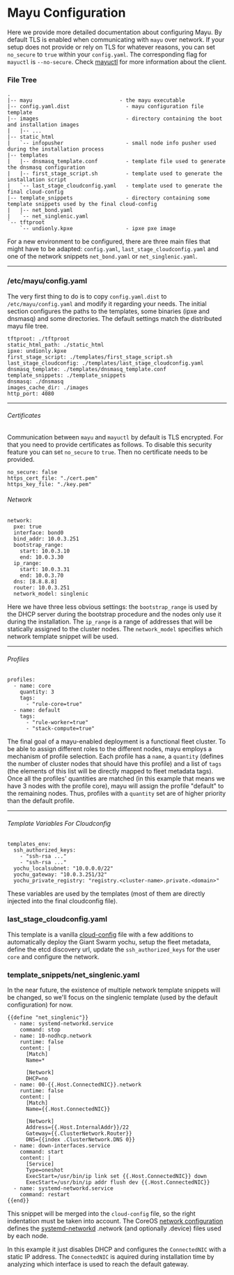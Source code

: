 # Mayu Configuration

Here we provide more detailed documentation about configuring Mayu. By
default TLS is enabled when communicating with `mayu` over network. If your
setup does not provide or rely on TLS for whatever reasons, you can set
`no_secure` to `true` within your `config.yaml`. The corresponding flag for
`mayuctl` is `--no-secure`. Check [mayuctl](mayuctl.md) for more
information about the client.

### File Tree

```
.
|-- mayu                            - the mayu executable
|-- config.yaml.dist                  - mayu configuration file template
|-- images                            - directory containing the boot and installation images
|   |-- ...
|-- static_html
|   `-- infopusher                    - small node info pusher used during the installation process
|-- templates
|   |-- dnsmasq_template.conf         - template file used to generate the dnsmasq configuration
|   |-- first_stage_script.sh         - template used to generate the installation script
|   `-- last_stage_cloudconfig.yaml   - template used to generate the final cloud-config
|-- template_snippets                 - directory containing some template snippets used by the final cloud-config
|   |-- net_bond.yaml
|   `-- net_singlenic.yaml
`-- tftproot
    `-- undionly.kpxe                 - ipxe pxe image
```

For a new environment to be configured, there are three main files that might
have to be adapted: `config.yaml`, `last_stage_cloudconfig.yaml` and one of the
network snippets `net_bond.yaml` or `net_singlenic.yaml`.

---

### /etc/mayu/config.yaml

The very first thing to do is to copy `config.yaml.dist` to
`/etc/mayu/config.yaml` and modify it regarding your needs. The initial
section configures the paths to the templates, some binaries (ipxe and dnsmasq)
and some directories. The default settings match the distributed mayu file
tree.

```
tftproot: ./tftproot
static_html_path: ./static_html
ipxe: undionly.kpxe
first_stage_script: ./templates/first_stage_script.sh
last_stage_cloudconfig: ./templates/last_stage_cloudconfig.yaml
dnsmasq_template: ./templates/dnsmasq_template.conf
template_snippets: ./template_snippets
dnsmasq: ./dnsmasq
images_cache_dir: ./images
http_port: 4080
```

---

###### Certificates

Communication between `mayu` and `mayuctl` by default is TLS encrypted. For
that you need to provide certificates as follows. To disable this security
feature you can set `no_secure` to `true`. Then no certificate needs to be
provided.

```
no_secure: false
https_cert_file: "./cert.pem"
https_key_file: "./key.pem"
```

###### Network

```
network:
  pxe: true
  interface: bond0
  bind_addr: 10.0.3.251
  bootstrap_range:
    start: 10.0.3.10
    end: 10.0.3.30
  ip_range:
    start: 10.0.3.31
    end: 10.0.3.70
  dns: [8.8.8.8]
  router: 10.0.3.251
  network_model: singlenic
```

Here we have three less obvious settings: the `bootstrap_range` is used by the
DHCP server during the bootstrap procedure and the nodes only use it during the
installation. The `ip_range` is a range of addresses that will be statically
assigned to the cluster nodes. The `network_model` specifies which network
template snippet will be used.

---

###### Profiles

```
profiles:
  - name: core
    quantity: 3
    tags:
      - "rule-core=true"
  - name: default
    tags:
      - "rule-worker=true"
      - "stack-compute=true"
```

The final goal of a mayu-enabled deployment is a functional fleet cluster. To
be able to assign different roles to the different nodes, mayu employs a
mechanism of profile selection. Each profile has a `name`, a `quantity`
(defines the number of cluster nodes that should have this profile) and a list
of `tags` (the elements of this list will be directly mapped to fleet metadata
tags). Once all the profiles' quantities are matched (in this example that
means we have 3 nodes with the profile core), mayu will assign the profile
"default" to the remaining nodes. Thus, profiles with a `quantity` set are of
higher priority than the default profile.

---

###### Template Variables For Cloudconfig

```
templates_env:
  ssh_authorized_keys:
    - "ssh-rsa ..."
    - "ssh-rsa ..."
  yochu_localsubnet: "10.0.0.0/22"
  yochu_gateway: "10.0.3.251/32"
  yochu_private_registry: "registry.<cluster-name>.private.<domain>"
```

These variables are used by the templates (most of them are directly injected
into the final cloudconfig file).

### last_stage_cloudconfig.yaml

This template is a vanilla
[cloud-config](https://coreos.com/os/docs/latest/cloud-config.html) file with a
few additions to automatically deploy the Giant Swarm yochu, setup the
fleet metadata, define the etcd discovery url, update the `ssh_authorized_keys`
for the user `core` and configure the network.

### template_snippets/net_singlenic.yaml

In the near future, the existence of multiple network template snippets will be
changed, so we'll focus on the singlenic template (used by the default
configuration) for now.

```
{{define "net_singlenic"}}
  - name: systemd-networkd.service
    command: stop
  - name: 10-nodhcp.network
    runtime: false
    content: |
      [Match]
      Name=*

      [Network]
      DHCP=no
  - name: 00-{{.Host.ConnectedNIC}}.network
    runtime: false
    content: |
      [Match]
      Name={{.Host.ConnectedNIC}}

      [Network]
      Address={{.Host.InternalAddr}}/22
      Gateway={{.ClusterNetwork.Router}}
      DNS={{index .ClusterNetwork.DNS 0}}
  - name: down-interfaces.service
    command: start
    content: |
      [Service]
      Type=oneshot
      ExecStart=/usr/bin/ip link set {{.Host.ConnectedNIC}} down
      ExecStart=/usr/bin/ip addr flush dev {{.Host.ConnectedNIC}}
  - name: systemd-networkd.service
    command: restart
{{end}}
```

This snippet will be merged into the `cloud-config` file, so the right
indentation must be taken into account. The CoreOS [network
configuration](https://coreos.com/os/docs/latest/network-config-with-networkd.html)
defines the
[systemd-networkd](http://www.freedesktop.org/software/systemd/man/systemd.network.html)
.network (and optionally .device) files used by each node.

In this example it just disables DHCP and configures the `ConnectedNIC` with a
static IP address. The `ConnectedNIC` is aquired during installation time by
analyzing which interface is used to reach the default gateway.

